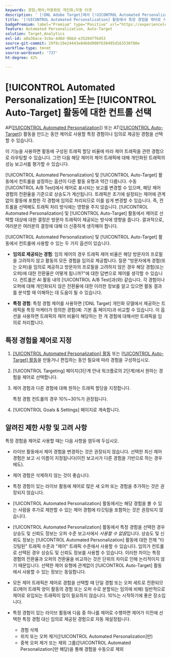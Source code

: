 ```yaml
---
keywords: 경험;제어;자동화된 개인화;자동 타겟
description: ' [!DNL Adobe Target]에서 [!UICONTROL Automated Personalization](AP) 또는 [!UICONTROL Auto-Target] 활동을 만드는 동안 컨트롤로 사용할 환경을 선택하는 방법을 알아봅니다.'
title: '[!UICONTROL Automated Personalization] 활동에서 특정 경험을 제어로 사용하려면 어떻게 해야 합니까?'
badgePremium: label="Premium" type="Positive" url="https://experienceleague.adobe.com/docs/target/using/introduction/intro.html?lang=en#premium newtab=true" tooltip="Target Premium에 포함된 내용을 확인합니다."
feature: Automated Personalization, Auto-Target
solution: Target,Analytics
exl-id: a0a36ace-3cba-4d8d-9bbd-e35204ff6453
source-git-commit: 29f8c19e24443e84b8d900f630495d163530f80e
workflow-type: tm+mt
source-wordcount: '737'
ht-degree: 42%

---
```


# [!UICONTROL Automated Personalization] 또는 [!UICONTROL Auto-Target] 활동에 대한 컨트롤 선택

AP([[!UICONTROL Automated Personalization]](/help/main/c-activities/t-automated-personalization/automated-personalization.md)) 또는 AT([[!UICONTROL Auto-Target]](/help/main/c-activities/auto-target/auto-target-to-optimize.md)) 활동을 만드는 동안 제어로 사용할 특정 경험이나 임의로 제공된 경험을 선택할 수 있습니다.

이 기능을 사용하면 활동에 구성된 트래픽 할당 비율에 따라 제어 트래픽을 관련 경험으로 라우팅할 수 있습니다. 그런 다음 해당 제어의 제어 트래픽에 대해 개인화된 트래픽의 성능 보고서를 평가할 수 있습니다.

[!UICONTROL Automated Personalization] 및 [!UICONTROL Auto-Target] 활동에서 컨트롤을 설정하는 옵션이 다른 활동 유형과 약간 다릅니다. 수동 [!UICONTROL A/B Test]에서 제어로 표시되는 보고를 변경할 수 있으며, 해당 제어 경험의 전환율을 기준으로 상승도가 계산됩니다. 트래픽은 초기에 설정되는 제어에 관계없이 활동에 포함한 각 경험에 임의로 처리되므로 이를 쉽게 변경할 수 있습니다. 즉, 컨트롤을 선택해도 트래픽 처리 방식에는 영향을 주지 않습니다. [!UICONTROL Automated Personalization] 및 [!UICONTROL Auto-Target] 활동에서 제어로 선택할 대상에 대한 결정은 방문자 트래픽이 제공되는 방식에 영향을 줍니다. 결과적으로, 여러분은 여러분의 결정에 대해 더 신중하게 생각해야 합니다.

[!UICONTROL Automated Personalization] 및 [!UICONTROL Auto-Target] 활동에서 컨트롤에 사용할 수 있는 두 가지 옵션이 있습니다.

* **임의로 제공되는 경험**: 임의 제어의 경우 트래픽 제어 비율은 해당 방문자의 프로필을 고려하지 않고 활동의 모든 경험을 임의로 제공합니다. 질문 &quot;방문자에게 경험(또는 오퍼)을 임의로 제공하고 방문자의 프로필을 고려하지 않은 경우 해당 경험(또는 오퍼)에 대한 전환율은 어떻게 됩니까?&quot;에 대한 답변으로 제어를 생각할 수 있습니다. 컨트롤은 AI 활동 내의 [!UICONTROL A/B Test]과(와) 같습니다. 각 경험이나 오퍼에 대해 개인화되지 않은 전환율에 대한 이러한 정보를 알고 있으면 활동 결과를 분석할 때 이해하는 데 도움이 될 수 있습니다.

* **특정 경험**: 특정 경험 제어를 사용하면 [!DNL Target] 개인화 모델에서 제공하는 트래픽을 특정 마케터가 정의한 경험(예: 기본 홈 페이지)과 비교할 수 있습니다. 이 옵션을 사용하면 트래픽의 제어 비율이 해당하는 한 개 경험에 대해서만 트래픽을 임의로 처리합니다.

## 특정 경험을 제어로 지정

1. [[!UICONTROL Automated Personalization] 활동](/help/main/c-activities/t-automated-personalization/create-ap-activity.md) 또는 [[!UICONTROL Auto-Target] 활동](/help/main/c-activities/t-test-ab/t-test-create-ab/ab-audience.md)을 만들거나 편집하는 동안 필요에 따라 경험을 구성하십시오.
1. [!UICONTROL Targeting] 페이지(3단계 안내 워크플로의 2단계)에서 원하는 경험을 제어로 선택합니다.
1. 제어 경험과 다른 경험에 대해 원하는 트래픽 할당을 지정합니다.

   특정 경험 컨트롤의 경우 10%~30%가 권장됩니다.

1. [!UICONTROL Goals & Settings] 페이지로 계속합니다.

## 알려진 제한 사항 및 고려 사항

특정 경험을 제어로 사용할 때는 다음 사항을 염두에 두십시오.

* 라이브 활동에서 제어 경험을 변경하는 것은 권장되지 않습니다. 선택한 최신 제어 경험은 보고 시 이름이 지정됩니다(이전 보고서가 다른 경험을 기반으로 하는 경우에도).
* 제어 경험은 삭제하지 않는 것이 좋습니다.
* 특정 경험이 있는 라이브 활동에 제어로 많은 새 오퍼 또는 경험을 추가하는 것은 권장되지 않습니다.
* [!UICONTROL Automated Personalization] 활동에서는 해당 경험을 볼 수 있는 사람을 추가로 제한할 수 있는 제어 경험에 타깃팅을 포함하는 것은 권장되지 않습니다.
* [!UICONTROL Automated Personalization] 활동에서 특정 경험을 선택한 경우 상승도 및 신뢰도 정보는 오퍼 수준 보고서에서 *사용할 수 없음*&#x200B;입니다. 상승도 및 신뢰도 정보는 [!UICONTROL Automated Personalization] 활동에 대한 전체 &quot;타깃팅된&quot; 트래픽 수준과 &quot;제어&quot; 트래픽 수준에서 사용할 수 있습니다. 임의가 컨트롤로 선택된 경우 상승도 및 신뢰도 정보를 사용할 수 있습니다. 이러한 차이는 특정 경험의 전환율과 오퍼의 전환율을 비교하는 것은 단위의 차이로 인해 논리적이지 않기 때문입니다. 선택한 제어 유형에 관계없이 [!UICONTROL Auto-Target] 활동에서 사용할 수 있는 정보는 동일합니다.
* 모든 제어 트래픽은 제어로 경험을 선택할 때 단일 경험 또는 오퍼 세트로 전환되므로(제어 트래픽 양이 활동의 경험 또는 오퍼 수로 분할되는 임의에 비해) 일반적으로 제어로 유입되는 트래픽이 많이 필요하지 않습니다. 10%는 시작하기에 좋은 장소입니다.
* 특정 경험이 있는 라이브 활동에 다음 중 하나를 제어로 수행하면 제어가 이전에 선택한 특정 경험 대신 임의로 제공된 경험으로 자동 재설정됩니다.

   * 경험 삭제
   * 위치 또는 오퍼 제거([!UICONTROL Automated Personalization]만)
   * 중복 오퍼 제거 또는 제외 그룹([!UICONTROL Automated Personalization]만 해당)을 통해 경험을 수동으로 제외
